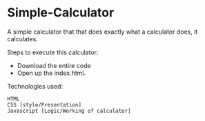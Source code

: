 # Simple-Calculator
A simple calculator that that does exactly what a calculator does, it calculates.


Steps to execute this calculator:

   * Download the entire code
   * Open up the index.html.

Technologies used:

    HTML
    CSS [style/Presentation]
    Javascript [Logic/Working of calculator]
